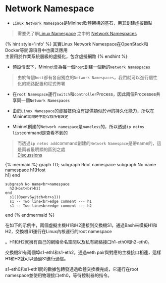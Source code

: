 # Network Namespace

<!--sec data-title="Mininet虛擬化的核心機制是？" data-id="1" data-nopdf="true" data-collapse=false ces-->

- `Linux Network Namespace`是Mininet軟體架構的基石，用其創建虛擬節點

> 需要先了解[Linux Namespace](https://zhenkunhe.github.io/Gitbook/Linux/md/Namespace/%E7%B0%A1%E4%BB%8B.html) 之中的  [Network Namespaces](https://zhenkunhe.github.io/Gitbook/Linux/md/Namespace/Network%20namespaces/%E4%BB%80%E9%BA%BC%E6%98%AFNetwork%20Namespace.html)

{% hint style='info' %}
其實Linux Network Namespace在OpenStack和Docker等開源項目中也廣泛應用    
主要用於作業系統層級的虛擬化，包含虛擬網路
{% endhint %}

- 預設情況下，Mininet會為每一個`host`創建一個新的`Network Namespaces`
> 由於每個`host`都有各自獨立的`Network Namespaces`，我們就可以進行個性化的網路配置和程式佈署

- 在`root Namespace`運行`switch`和`controller`Process，因此兩個Processes共享同一個`Network Namespaces`

- 由於`Linux Namespace`的虛擬技術沒有提供類似於`VM`的持久化能力，所以在Mininet`關閉時不能保存所有設定`

- Mininet創建的`Network namespace`是`nameless`的，所以透過`ip netns list`command是查看不到的
> 而透過`ip netns add`command創建的`Network Namespace`是帶name的，這是兩者最明顯的區別之處    
> [Discussions](https://mailman.stanford.edu/pipermail/mininet-discuss/2014-January/003796.html)

<!--endsec-->


{% mermaid %}
graph TD;
  subgraph Root namespace
    subgraph No name<br>namespace
      h1(Host<br>h1)
    end

    subgraph No name<br>namespace
      h2(Host<br>h2)
    end
      s1((OpenvSwitch<br>s1))
      s1 -- Two line<br>edge comment --- h1
      s1 -- Two line<br>edge comment --- h2
  end
{% endmermaid %}

在如下的示例中，兩個虛擬主機H1和H2連接到交換機S1，通過Bash來模擬H1和H2，交換機S1運行在Linux內核運行的root namespace

。H1和H2就擁有自己的網絡命名空間以及私有網絡接口h1-eth0和h2-eth0。

交換機S1有兩個埠s1-eth1和s1-eth2，通過veth pair與對應的主機接口相連，這樣H1和H2就可以通過S1進行通信。

s1-eth0和s1-eth1間的數據包轉發通過軟體交換機完成，它運行在root namespace並使用物理接口eth0，等待控制器的指令。

